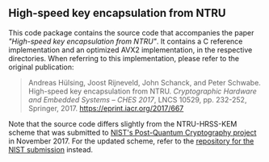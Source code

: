 ## High-speed key encapsulation from NTRU

This code package contains the source code that accompanies the paper _"High-speed key encapsulation from NTRU"_. It contains a C reference implementation and an optimized AVX2 implementation, in the respective directories. When referring to this implementation, please refer to the original publication:

> Andreas Hülsing, Joost Rijneveld, John Schanck, and Peter Schwabe. High-speed key encapsulation from NTRU. _Cryptographic Hardware and Embedded Systems – CHES 2017_, LNCS 10529, pp. 232-252, Springer, 2017. https://eprint.iacr.org/2017/667

Note that the source code differs slightly from the NTRU-HRSS-KEM scheme that was submitted to [NIST's Post-Quantum Cryptography project](https://csrc.nist.gov/Projects/Post-Quantum-Cryptography/Round-1-Submissions) in November 2017. For the updated scheme, refer to the [repository for the NIST submission](https://github.com/ntru-hrss/ntru-hrss) instead.
